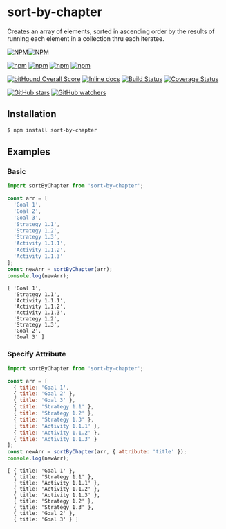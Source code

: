 # sort-by-chapter

Creates an array of elements, sorted in ascending order by the results of running each element in a collection thru each iteratee.

[![NPM](https://nodei.co/npm/sort-by-chapter.png?downloads=true&downloadRank=true&stars=true)][npm-url][![NPM](https://nodei.co/npm-dl/sort-by-chapter.png?height=3&months=6)][npm-url]

[![npm](https://img.shields.io/npm/v/sort-by-chapter.svg)][npm-url] [![npm](https://img.shields.io/npm/dm/sort-by-chapter.svg)][npm-url] [![npm](https://david-dm.org/Envisio/sort-by-chapter.svg)][npm-url] [![npm](https://img.shields.io/npm/l/sort-by-chapter.svg)][npm-url]

[![bitHound Overall Score](https://www.bithound.io/github/Envisio/sort-by-chapter/badges/score.svg)](https://www.bithound.io/github/Envisio/sort-by-chapter) [![Inline docs](http://inch-ci.org/github/Envisio/sort-by-chapter.svg?branch=master&style=shields)](http://inch-ci.org/github/Envisio/sort-by-chapter) [![Build Status](https://travis-ci.org/Envisio/sort-by-chapter.svg?branch=master)](https://travis-ci.org/Envisio/sort-by-chapter) [![Coverage Status](https://coveralls.io/repos/github/Envisio/sort-by-chapter/badge.svg?branch=master)](https://coveralls.io/github/Envisio/sort-by-chapter?branch=master)

[![GitHub stars](https://img.shields.io/github/stars/Envisio/sort-by-chapter.svg?style=social&label=Star)](https://github.com/Envisio/sort-by-chapter/stargazers) [![GitHub watchers](https://img.shields.io/github/watchers/Envisio/sort-by-chapter.svg?style=social&label=Watch)](https://github.com/Envisio/sort-by-chapter/subscription)

[npm-url]: https://npmjs.org/package/sort-by-chapter

## Installation

```bash
$ npm install sort-by-chapter
```

## Examples

### Basic

```js
import sortByChapter from 'sort-by-chapter';

const arr = [
  'Goal 1',
  'Goal 2',
  'Goal 3',
  'Strategy 1.1',
  'Strategy 1.2',
  'Strategy 1.3',
  'Activity 1.1.1',
  'Activity 1.1.2',
  'Activity 1.1.3'
];
const newArr = sortByChapter(arr);
console.log(newArr);
```
```
[ 'Goal 1',
  'Strategy 1.1',
  'Activity 1.1.1',
  'Activity 1.1.2',
  'Activity 1.1.3',
  'Strategy 1.2',
  'Strategy 1.3',
  'Goal 2',
  'Goal 3' ]
```

### Specify Attribute

```js
import sortByChapter from 'sort-by-chapter';

const arr = [
  { title: 'Goal 1',
  { title: 'Goal 2' },
  { title: 'Goal 3' },
  { title: 'Strategy 1.1' },
  { title: 'Strategy 1.2' },
  { title: 'Strategy 1.3' },
  { title: 'Activity 1.1.1' },
  { title: 'Activity 1.1.2' },
  { title: 'Activity 1.1.3' }
];
const newArr = sortByChapter(arr, { attribute: 'title' });
console.log(newArr);
```
```
[ { title: 'Goal 1' },
  { title: 'Strategy 1.1' },
  { title: 'Activity 1.1.1' },
  { title: 'Activity 1.1.2' },
  { title: 'Activity 1.1.3' },
  { title: 'Strategy 1.2' },
  { title: 'Strategy 1.3' },
  { title: 'Goal 2' },
  { title: 'Goal 3' } ]
```
